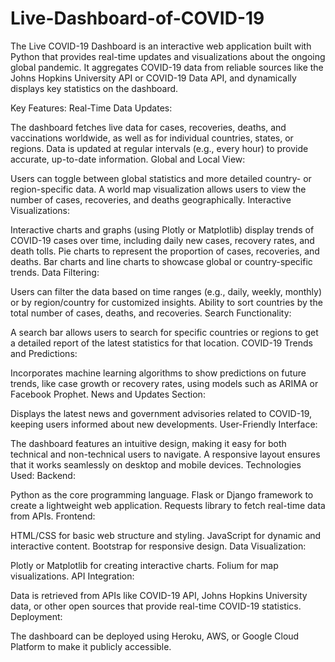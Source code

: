 # Live-Dashboard-of-COVID-19

The Live COVID-19 Dashboard is an interactive web application built with Python that provides real-time updates and visualizations about the ongoing global pandemic. It aggregates COVID-19 data from reliable sources like the Johns Hopkins University API or COVID-19 Data API, and dynamically displays key statistics on the dashboard.

Key Features:
Real-Time Data Updates:

The dashboard fetches live data for cases, recoveries, deaths, and vaccinations worldwide, as well as for individual countries, states, or regions.
Data is updated at regular intervals (e.g., every hour) to provide accurate, up-to-date information.
Global and Local View:

Users can toggle between global statistics and more detailed country- or region-specific data.
A world map visualization allows users to view the number of cases, recoveries, and deaths geographically.
Interactive Visualizations:

Interactive charts and graphs (using Plotly or Matplotlib) display trends of COVID-19 cases over time, including daily new cases, recovery rates, and death tolls.
Pie charts to represent the proportion of cases, recoveries, and deaths.
Bar charts and line charts to showcase global or country-specific trends.
Data Filtering:

Users can filter the data based on time ranges (e.g., daily, weekly, monthly) or by region/country for customized insights.
Ability to sort countries by the total number of cases, deaths, and recoveries.
Search Functionality:

A search bar allows users to search for specific countries or regions to get a detailed report of the latest statistics for that location.
COVID-19 Trends and Predictions:

Incorporates machine learning algorithms to show predictions on future trends, like case growth or recovery rates, using models such as ARIMA or Facebook Prophet.
News and Updates Section:

Displays the latest news and government advisories related to COVID-19, keeping users informed about new developments.
User-Friendly Interface:

The dashboard features an intuitive design, making it easy for both technical and non-technical users to navigate.
A responsive layout ensures that it works seamlessly on desktop and mobile devices.
Technologies Used:
Backend:

Python as the core programming language.
Flask or Django framework to create a lightweight web application.
Requests library to fetch real-time data from APIs.
Frontend:

HTML/CSS for basic web structure and styling.
JavaScript for dynamic and interactive content.
Bootstrap for responsive design.
Data Visualization:

Plotly or Matplotlib for creating interactive charts.
Folium for map visualizations.
API Integration:

Data is retrieved from APIs like COVID-19 API, Johns Hopkins University data, or other open sources that provide real-time COVID-19 statistics.
Deployment:

The dashboard can be deployed using Heroku, AWS, or Google Cloud Platform to make it publicly accessible.
